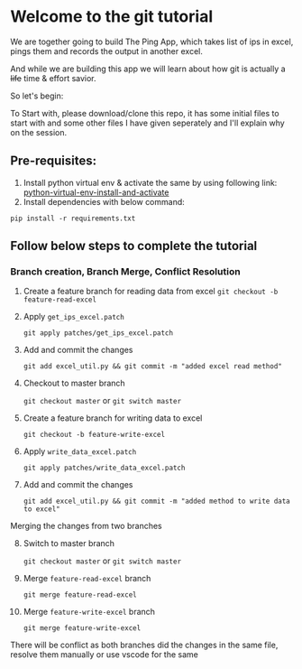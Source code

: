 # Welcome to the git tutorial

We are together going to build The Ping App, which takes list of ips in excel, pings them and records the output in another excel.

And while we are building this app we will learn about how git is actually a <del>life</del> time & effort savior.

So let's begin:

To Start with, please download/clone this repo, it has some initial files to start with and some other files I have given seperately and I'll explain why on the session.

## Pre-requisites:
1. Install python virtual env & activate the same by using following link: [python-virtual-env-install-and-activate](https://www.geeksforgeeks.org/creating-python-virtual-environment-windows-linux/)
2. Install dependencies with below command:
```
pip install -r requirements.txt
```

## Follow below steps to complete the tutorial

### Branch creation, Branch Merge, Conflict Resolution
1. Create a feature branch for reading data from excel
`git checkout -b feature-read-excel`
2. Apply `get_ips_excel.patch`

    `git apply patches/get_ips_excel.patch`

3. Add and commit the changes

    `git add excel_util.py && git commit -m "added excel read method"`
4. Checkout to master branch

    `git checkout master` or `git switch master`

5. Create a feature branch for writing data to excel

    `git checkout -b feature-write-excel`
6. Apply `write_data_excel.patch`

    `git apply patches/write_data_excel.patch`

7. Add and commit the changes

    `git add excel_util.py && git commit -m "added method to write data to excel"`

Merging the changes from two branches

8. Switch to master branch

    `git checkout master` or `git switch master`

9. Merge `feature-read-excel` branch

    `git merge feature-read-excel`

10. Merge `feature-write-excel` branch

    `git merge feature-write-excel`

There will be conflict as both branches did the changes in the same file, resolve them manually or use vscode for the same

